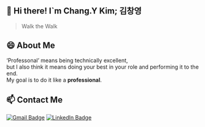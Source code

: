 ## 👋 Hi there! I`m Chang.Y Kim; 김창영
> Walk the Walk
## 😄 About Me

‘Professonal’ means being technically excellent, 
<br>but I also think it means doing your best in your role and performing it to the end.
<br>My goal is to do it like a **professional**.


## 📫 Contact Me
[![Gmail Badge](https://img.shields.io/badge/Gmail-EA4335?style=flat-square&logo=Gmail&logoColor=black)](mailto:changzero.kim@gmail.com)
[![LinkedIn Badge](https://img.shields.io/badge/LinkedIn-0A66C2?style=flat-square&logo=LinkdedIn&logoColor=black)](https://www.linkedin.com/in/%EC%B0%BD%EC%98%81-%EA%B9%80-8849792ba/)

